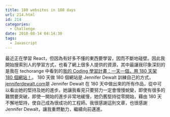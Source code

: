 ```yaml
---
title: 180 websites in 180 days
url: 214.html
id: 214
categories:
  - Challenge
date: 2018-08-14 04:14:30
tags:
  - Javascript
---
```


最近正在學習 React，但因為有好多不懂的東西要學習，因而不斷地碰壁。因此我開始搜索別人的學習方式，也看了網上很多人提供的資源，其中最讓我印象深刻的是我在 techorange 中看到的[我的 Coding 學習計畫：一天一個，用 180 天架 180 個網站！](https://buzzorange.com/techorange/2013/08/01/i-am-making-one-website-a-day-for-180-days/)。
180 天做 180 個網站是 Jennifer Dewalt 訓練自己的方式， [jenniferdewalt.com](https://jenniferdewalt.com/)是 Jennifer Dewalt 在 180 天中做出來的所有作品，從中可以看出她的堅持及她的進步。她讓我看見只要努力一定會慢慢蛻變，即使有很多的難關要突破，即使一開始的進步非常地緩慢，她仍舊堅持從零開始，藉由 180 天不懈地堅持，使自己成為很成功的工程師。我很感謝這則文章，也很感謝 Jennifer Dewalt，讓我重燃動力，繼續向前邁進。
